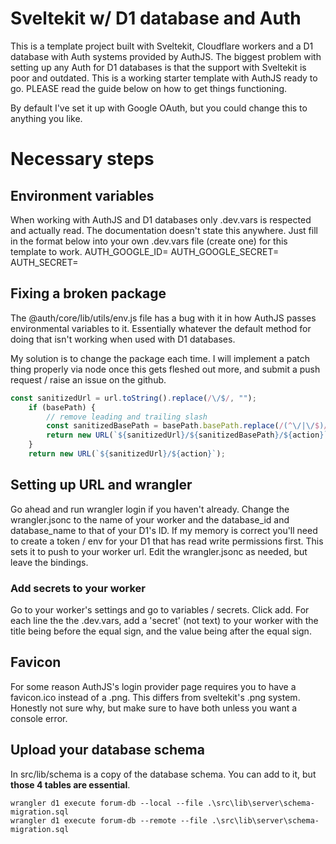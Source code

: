 # Sveltekit w/ D1 database and Auth
This is a template project built with Sveltekit, Cloudflare workers and a D1 database with Auth systems provided by AuthJS. The biggest problem with setting up any Auth for D1 databases is that the support with Sveltekit is poor and outdated. This is a working starter template with AuthJS ready to go. PLEASE read the guide below on how to get things functioning.

By default I've set it up with Google OAuth, but you could change this to anything you like.

# Necessary steps
## Environment variables
When working with AuthJS and D1 databases only .dev.vars is respected and actually read. The documentation doesn't state this anywhere. Just fill in the format below into your own .dev.vars file (create one) for this template to work.
AUTH_GOOGLE_ID=
AUTH_GOOGLE_SECRET=
AUTH_SECRET=

## Fixing a broken package
The @auth/core/lib/utils/env.js file has a bug with it in how AuthJS passes environmental variables to it. Essentially whatever the default method for doing that isn't working when used with D1 databases. 

My solution is to change the package each time. I will implement a patch thing properly via node once this gets fleshed out more, and submit a push request / raise an issue on the github.
```javascript 
const sanitizedUrl = url.toString().replace(/\/$/, "");
    if (basePath) {
        // remove leading and trailing slash
        const sanitizedBasePath = basePath.basePath.replace(/(^\/|\/$)/g, "") ?? "";
        return new URL(`${sanitizedUrl}/${sanitizedBasePath}/${action}`);
    }
    return new URL(`${sanitizedUrl}/${action}`);
```

## Setting up URL and wrangler
Go ahead and run wrangler login if you haven't already. Change the wrangler.jsonc to the name of your worker and the database_id and database_name to that of your D1's ID. If my memory is correct you'll need to create a token / env for your D1 that has read write permissions first. This sets it to push to your worker url. Edit the wrangler.jsonc as needed, but leave the bindings.

### Add secrets to your worker
Go to your worker's settings and go to variables / secrets. Click add. For each line the the .dev.vars, add a 'secret' (not text) to your worker with the title being before the equal sign, and the value being after the equal sign. 

## Favicon
For some reason AuthJS's login provider page requires you to have a favicon.ico instead of a .png. This differs from sveltekit's .png system. Honestly not sure why, but make sure to have both unless you want a console error. 

## Upload your database schema
In src/lib/schema is a copy of the database schema. You can add to it, but **those 4 tables are essential**. 
```
wrangler d1 execute forum-db --local --file .\src\lib\server\schema-migration.sql
wrangler d1 execute forum-db --remote --file .\src\lib\server\schema-migration.sql
```
